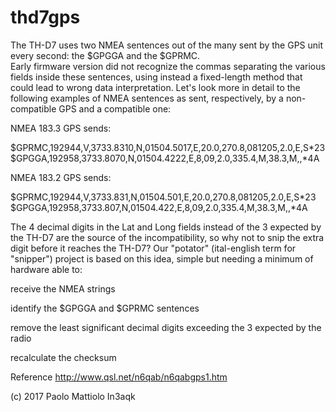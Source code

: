 # thd7gps
The TH-D7 uses two NMEA sentences out of the many sent by the GPS unit every second: the $GPGGA and the $GPRMC.  
Early firmware version did not recognize the commas separating the various fields inside these sentences, using instead a fixed-length method that could lead to wrong data interpretation.
Let's look more in detail to the following examples of NMEA sentences as sent, respectively, by a non-compatible GPS and a compatible one:

NMEA 183.3 GPS sends:

$GPRMC,192944,V,3733.8310,N,01504.5017,E,20.0,270.8,081205,2.0,E,S*23
$GPGGA,192958,3733.8070,N,01504.4222,E,8,09,2.0,335.4,M,38.3,M,,*4A



NMEA 183.2 GPS sends:

$GPRMC,192944,V,3733.831,N,01504.501,E,20.0,270.8,081205,2.0,E,S*23
$GPGGA,192958,3733.807,N,01504.422,E,8,09,2.0,335.4,M,38.3,M,,*4A

The 4 decimal digits in the Lat and Long fields instead of the 3 expected by the TH-D7 are the source of the incompatibility, so why not to snip the extra digit before it reaches the TH-D7? Our "potator" (ital-english term for "snipper")  project is based on this idea, simple but needing a minimum of hardware able to:

receive the NMEA strings



identify the $GPGGA and $GPRMC sentences


remove the least significant decimal digits exceeding the 3 expected by the radio


recalculate the checksum


Reference http://www.qsl.net/n6qab/n6qabgps1.htm

(c) 2017 Paolo Mattiolo In3aqk


